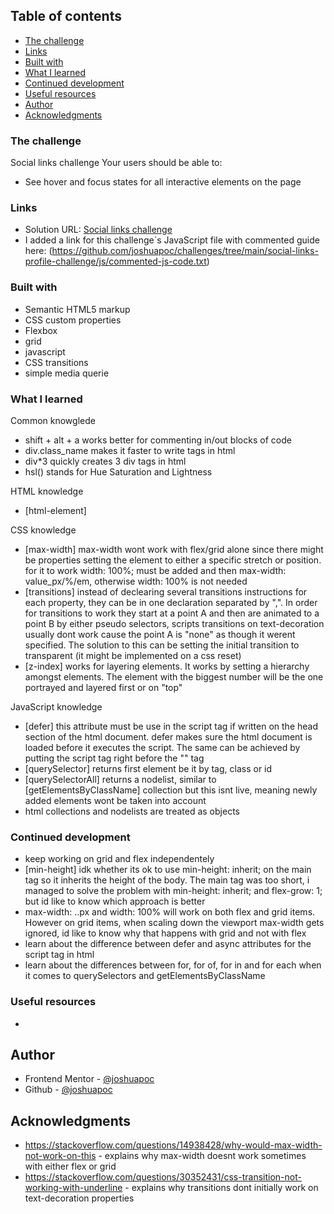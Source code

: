 ## Table of contents

  - [The challenge](#the-challenge)
  - [Links](#links)
  - [Built with](#built-with)
  - [What I learned](#what-i-learned)
  - [Continued development](#continued-development)
  - [Useful resources](#useful-resources)
  - [Author](#author)
  - [Acknowledgments](#acknowledgments)


### The challenge

Social links challenge
Your users should be able to: 
- See hover and focus states for all interactive elements on the page

### Links

- Solution URL: [Social links challenge](https://joshuapoc.github.io/challenges/social-links-profile-challenge)
- I added a link for this challenge´s JavaScript file with commented guide here: (https://github.com/joshuapoc/challenges/tree/main/social-links-profile-challenge/js/commented-js-code.txt)

### Built with

- Semantic HTML5 markup
- CSS custom properties
- Flexbox
- grid
- javascript
- CSS transitions
- simple media querie

### What I learned

Common knowglede
- shift + alt + a works better for commenting in/out blocks of code
- div.class_name makes it faster to write tags in html
- div*3 quickly creates 3 div tags in html
- hsl() stands for Hue Saturation and Lightness  

HTML knowledge
- [html-element]

CSS knowledge
- [max-width] max-width wont work with flex/grid alone since there might be properties setting the element to either a specific stretch or position. for it to work width: 100%; must be added and then max-width: value_px/%/em, otherwise width: 100% is not needed 
- [transitions] instead of declearing several transitions instructions for each property, they can be in one declaration separated by ",". In order for transitions to work they start at a point A and then are animated to a point B by either pseudo selectors, scripts
transitions on text-decoration usually dont work cause the point A is "none" as though it werent specified. The solution to this can be setting the initial transition to transparent (it might be implemented on a css reset) 
- [z-index] works for layering elements. It works by setting a hierarchy amongst elements. The element with the biggest number will be the one portrayed and layered first or on "top"

JavaScript knowledge
- [defer] this attribute must be use in the script tag if written on the head section of the html document. defer makes sure the html document is loaded before it executes the script. The same can be achieved by putting the script tag right before the "</body>" tag
- [querySelector] returns first element be it by tag, class or id
- [querySelectorAll] returns a nodelist, similar to [getElementsByClassName] collection but this isnt live, meaning newly added elements wont be taken into account
- html collections and nodelists are treated as objects

### Continued development

- keep working on grid and flex independentely
- [min-height] idk whether its ok to use min-height: inherit; on the main tag so it inherits the height of the body. The main tag was too short, i managed to solve the problem with min-height: inherit; and flex-grow: 1; but id like to know which approach is better
- max-width: ..px and width: 100% will work on both flex and grid items. However on grid items, when scaling down the viewport max-width gets ignored, id like to know why that happens with grid and not with flex
- learn about the difference between defer and async attributes for the script tag in html 
- learn about the differences between for, for of, for in and for each when it comes to querySelectors and getElementsByClassName

### Useful resources

- 

## Author

- Frontend Mentor - [@joshuapoc](https://www.frontendmentor.io/profile/joshuapoc)
- Github - [@joshuapoc](https://github.com/joshuapoc)

## Acknowledgments

- https://stackoverflow.com/questions/14938428/why-would-max-width-not-work-on-this - explains why max-width doesnt work sometimes with either flex or grid
- https://stackoverflow.com/questions/30352431/css-transition-not-working-with-underline - explains why transitions dont initially work on text-decoration properties